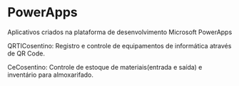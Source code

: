 # PowerApps
Aplicativos criados na plataforma de desenvolvimento Microsoft PowerApps

QRTICosentino: Registro e controle de equipamentos de informática através de QR Code.

CeCosentino: Controle de estoque de materiais(entrada e saída) e inventário para almoxarifado.
